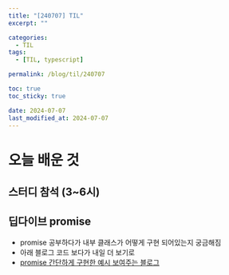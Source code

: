 ```yaml
---
title: "[240707] TIL"
excerpt: ""

categories:
  - TIL
tags:
  - [TIL, typescript]

permalink: /blog/til/240707

toc: true
toc_sticky: true

date: 2024-07-07
last_modified_at: 2024-07-07
---
```


# 오늘 배운 것

## 스터디 참석 (3~6시)

## 딥다이브 promise

- promise 공부하다가 내부 클래스가 어떻게 구현 되어있는지 궁금해짐
- 아래 블로그 코드 보다가 내일 더 보기로
- [promise 간단하게 구현한 예시 보여주는 블로그](https://medium.com/swlh/implement-a-simple-promise-in-javascript-20c9705f197a)
